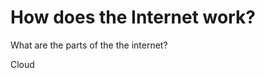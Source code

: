 # How does the Internet work?

What are the parts of the the internet?


Cloud
<!--stackedit_data:
eyJoaXN0b3J5IjpbNDQxOTM5MTVdfQ==
-->